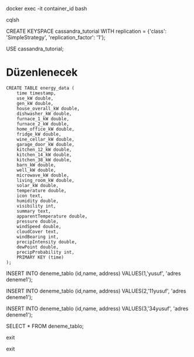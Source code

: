 docker exec -it container_id bash

cqlsh

CREATE KEYSPACE cassandra_tutorial WITH replication = {'class': 'SimpleStrategy', 'replication_factor': '1'};

USE cassandra_tutorial;

# Düzenlenecek

    CREATE TABLE energy_data (
        time timestamp,
        use_kW double,
        gen_kW double,
        house_overall_kW double,
        dishwasher_kW double,
        furnace_1_kW double,
        furnace_2_kW double,
        home_office_kW double,
        fridge_kW double,
        wine_cellar_kW double,
        garage_door_kW double,
        kitchen_12_kW double,
        kitchen_14_kW double,
        kitchen_38_kW double,
        barn_kW double,
        well_kW double,
        microwave_kW double,
        living_room_kW double,
        solar_kW double,
        temperature double,
        icon text,
        humidity double,
        visibility int,
        summary text,
        apparentTemperature double,
        pressure double,
        windSpeed double,
        cloudCover text,
        windBearing int,
        precipIntensity double,
        dewPoint double,
        precipProbability int,
        PRIMARY KEY (time)
    );


INSERT INTO deneme_tablo (id,name, address) VALUES(1,'yusuf', 'adres deneme1');

INSERT INTO deneme_tablo (id,name, address) VALUES(2,'11yusuf', 'adres deneme1');

INSERT INTO deneme_tablo (id,name, address) VALUES(3,'34yusuf', 'adres deneme1');

SELECT * FROM deneme_tablo;

exit

exit
